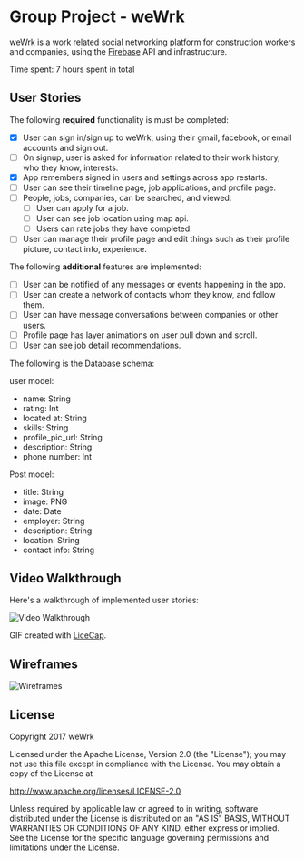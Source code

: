 # Group Project - weWrk

weWrk is a work related social networking platform for construction workers and companies, using the [Firebase](https://firebase.google.com) API and infrastructure.

Time spent: 7 hours spent in total

## User Stories

The following **required** functionality is must be completed:

- [x] User can sign in/sign up to weWrk, using their gmail, facebook, or email accounts and sign out.
- [ ] On signup, user is asked for information related to their work history, who they know, interests.
- [x] App remembers signed in users and settings across app restarts.
- [ ] User can see their timeline page, job applications, and profile page.
- [ ] People, jobs, companies, can be searched, and viewed. 
  - [ ] User can apply for a job.
  - [ ] User can see job location using map api.
  - [ ] Users can rate jobs they have completed.
- [ ] User can manage their profile page and edit things such as their profile picture, contact info, experience.

The following **additional** features are implemented:
- [ ] User can be notified of any messages or events happening in the app.
- [ ] User can create a network of contacts whom they know, and follow them.
- [ ] User can have message conversations between companies or other users.
- [ ] Profile page has layer animations on user pull down and scroll.
- [ ] User can see job detail recommendations.

The following is the Database schema:

user model:
 - name: String
 - rating: Int
 - located at: String
 - skills: String
 - profile_pic_url: String
 - description: String
 - phone number: Int

Post model:
 - title: String
 - image: PNG
 - date: Date
 - employer: String
 - description: String
 - location: String
 - contact info: String


## Video Walkthrough 

Here's a walkthrough of implemented user stories:

<img src='http://i.imgur.com/KYw5cPv.gif' title='Video Walkthrough' width='' alt='Video Walkthrough' />

GIF created with [LiceCap](http://www.cockos.com/licecap/).

## Wireframes
<img src='http://i.imgur.com/kbfiY5r.jpg' title='Wireframes'/>

## License

Copyright 2017 weWrk

Licensed under the Apache License, Version 2.0 (the "License");
you may not use this file except in compliance with the License.
You may obtain a copy of the License at

http://www.apache.org/licenses/LICENSE-2.0

Unless required by applicable law or agreed to in writing, software
distributed under the License is distributed on an "AS IS" BASIS,
WITHOUT WARRANTIES OR CONDITIONS OF ANY KIND, either express or implied.
See the License for the specific language governing permissions and
limitations under the License.
